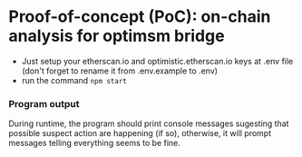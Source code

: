 # Proof-of-concept (PoC): on-chain analysis for optimsm bridge

- Just setup your etherscan.io and optimistic.etherscan.io keys at .env file (don't forget to rename it from .env.example to .env)
- run the command ``` npm start ```

### Program output

During runtime, the program should print console messages sugesting that possible suspect action are happening (if so), otherwise, it will prompt messages telling everything seems to be fine.